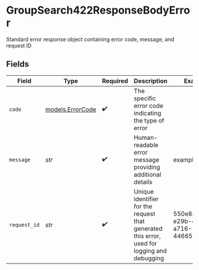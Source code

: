 # GroupSearch422ResponseBodyError

Standard error response object containing error code, message, and request ID


## Fields

| Field                                                                                       | Type                                                                                        | Required                                                                                    | Description                                                                                 | Example                                                                                     |
| ------------------------------------------------------------------------------------------- | ------------------------------------------------------------------------------------------- | ------------------------------------------------------------------------------------------- | ------------------------------------------------------------------------------------------- | ------------------------------------------------------------------------------------------- |
| `code`                                                                                      | [models.ErrorCode](../models/errorcode.md)                                                  | :heavy_check_mark:                                                                          | The specific error code indicating the type of error                                        |                                                                                             |
| `message`                                                                                   | *str*                                                                                       | :heavy_check_mark:                                                                          | Human-readable error message providing additional details                                   | example                                                                                     |
| `request_id`                                                                                | *str*                                                                                       | :heavy_check_mark:                                                                          | Unique identifier for the request that generated this error, used for logging and debugging | 550e8400-e29b-41d4-a716-446655440000                                                        |